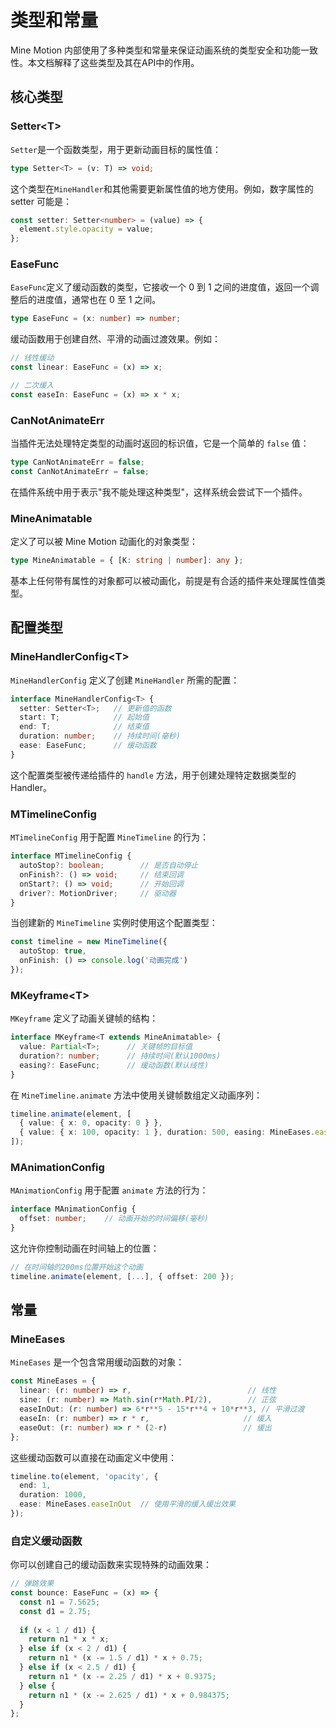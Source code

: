 # 类型和常量

Mine Motion 内部使用了多种类型和常量来保证动画系统的类型安全和功能一致性。本文档解释了这些类型及其在API中的作用。

## 核心类型

### Setter&lt;T&gt;

`Setter`是一个函数类型，用于更新动画目标的属性值：

```typescript
type Setter<T> = (v: T) => void;
```

这个类型在`MineHandler`和其他需要更新属性值的地方使用。例如，数字属性的 setter 可能是：

```typescript
const setter: Setter<number> = (value) => {
  element.style.opacity = value;
};
```

### EaseFunc

`EaseFunc`定义了缓动函数的类型，它接收一个 0 到 1 之间的进度值，返回一个调整后的进度值，通常也在 0 至 1 之间。

```typescript
type EaseFunc = (x: number) => number;
```

缓动函数用于创建自然、平滑的动画过渡效果。例如：

```typescript
// 线性缓动
const linear: EaseFunc = (x) => x;

// 二次缓入
const easeIn: EaseFunc = (x) => x * x;
```

### CanNotAnimateErr

当插件无法处理特定类型的动画时返回的标识值，它是一个简单的 `false` 值：

```typescript
type CanNotAnimateErr = false;
const CanNotAnimateErr = false;
```

在插件系统中用于表示"我不能处理这种类型"，这样系统会尝试下一个插件。

### MineAnimatable

定义了可以被 Mine Motion 动画化的对象类型：

```typescript
type MineAnimatable = { [K: string | number]: any };
```

基本上任何带有属性的对象都可以被动画化，前提是有合适的插件来处理属性值类型。

## 配置类型

### MineHandlerConfig&lt;T&gt;

`MineHandlerConfig` 定义了创建 `MineHandler` 所需的配置：

```typescript
interface MineHandlerConfig<T> {
  setter: Setter<T>;   // 更新值的函数
  start: T;            // 起始值
  end: T;              // 结束值
  duration: number;    // 持续时间(毫秒)
  ease: EaseFunc;      // 缓动函数
}
```

这个配置类型被传递给插件的 `handle` 方法，用于创建处理特定数据类型的Handler。

### MTimelineConfig

`MTimelineConfig` 用于配置 `MineTimeline` 的行为：

```typescript
interface MTimelineConfig {
  autoStop?: boolean;        // 是否自动停止
  onFinish?: () => void;     // 结束回调
  onStart?: () => void;      // 开始回调
  driver?: MotionDriver;     // 驱动器
}
```

当创建新的 `MineTimeline` 实例时使用这个配置类型：

```typescript
const timeline = new MineTimeline({
  autoStop: true,
  onFinish: () => console.log('动画完成')
});
```

### MKeyframe&lt;T&gt;

`MKeyframe` 定义了动画关键帧的结构：

```typescript
interface MKeyframe<T extends MineAnimatable> {
  value: Partial<T>;      // 关键帧的目标值
  duration?: number;      // 持续时间(默认1000ms)
  easing?: EaseFunc;      // 缓动函数(默认线性)
}
```

在 `MineTimeline.animate` 方法中使用关键帧数组定义动画序列：

```typescript
timeline.animate(element, [
  { value: { x: 0, opacity: 0 } },
  { value: { x: 100, opacity: 1 }, duration: 500, easing: MineEases.easeOut }
]);
```

### MAnimationConfig

`MAnimationConfig` 用于配置 `animate` 方法的行为：

```typescript
interface MAnimationConfig {
  offset: number;    // 动画开始的时间偏移(毫秒)
}
```

这允许你控制动画在时间轴上的位置：

```typescript
// 在时间轴的200ms位置开始这个动画
timeline.animate(element, [...], { offset: 200 });
```

## 常量

### MineEases

`MineEases` 是一个包含常用缓动函数的对象：

```typescript
const MineEases = {
  linear: (r: number) => r,                          // 线性
  sine: (r: number) => Math.sin(r*Math.PI/2),        // 正弦
  easeInOut: (r: number) => 6*r**5 - 15*r**4 + 10*r**3, // 平滑过渡
  easeIn: (r: number) => r * r,                     // 缓入
  easeOut: (r: number) => r * (2-r)                 // 缓出
};
```

这些缓动函数可以直接在动画定义中使用：

```typescript
timeline.to(element, 'opacity', {
  end: 1,
  duration: 1000,
  ease: MineEases.easeInOut  // 使用平滑的缓入缓出效果
});
```

### 自定义缓动函数

你可以创建自己的缓动函数来实现特殊的动画效果：

```typescript
// 弹跳效果
const bounce: EaseFunc = (x) => {
  const n1 = 7.5625;
  const d1 = 2.75;
  
  if (x < 1 / d1) {
    return n1 * x * x;
  } else if (x < 2 / d1) {
    return n1 * (x -= 1.5 / d1) * x + 0.75;
  } else if (x < 2.5 / d1) {
    return n1 * (x -= 2.25 / d1) * x + 0.9375;
  } else {
    return n1 * (x -= 2.625 / d1) * x + 0.984375;
  }
};
```
